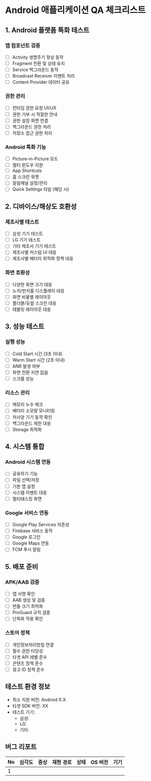 # Android 애플리케이션 QA 체크리스트

## 1. Android 플랫폼 특화 테스트
### 앱 컴포넌트 검증
- [ ] Activity 생명주기 정상 동작
- [ ] Fragment 전환 및 상태 유지
- [ ] Service 백그라운드 동작
- [ ] Broadcast Receiver 이벤트 처리
- [ ] Content Provider 데이터 공유

### 권한 관리
- [ ] 런타임 권한 요청 UI/UX
- [ ] 권한 거부 시 적절한 안내
- [ ] 권한 설정 화면 연결
- [ ] 백그라운드 권한 처리
- [ ] 저장소 접근 권한 처리

### Android 특화 기능
- [ ] Picture-in-Picture 모드
- [ ] 멀티 윈도우 지원
- [ ] App Shortcuts
- [ ] 홈 스크린 위젯
- [ ] 알림채널 설정/관리
- [ ] Quick Settings 타일 (해당 시)

## 2. 디바이스/해상도 호환성
### 제조사별 테스트
- [ ] 삼성 기기 테스트
- [ ] LG 기기 테스트
- [ ] 기타 제조사 기기 테스트
- [ ] 제조사별 커스텀 UI 대응
- [ ] 제조사별 배터리 최적화 정책 대응

### 화면 호환성
- [ ] 다양한 화면 크기 대응
- [ ] 노치/펀치홀 디스플레이 대응
- [ ] 화면 비율별 레이아웃
- [ ] 폴더블/듀얼 스크린 대응
- [ ] 태블릿 레이아웃 대응

## 3. 성능 테스트
### 실행 성능
- [ ] Cold Start 시간 (3초 이내)
- [ ] Warm Start 시간 (2초 이내)
- [ ] ANR 발생 여부
- [ ] 화면 전환 지연 없음
- [ ] 스크롤 성능

### 리소스 관리
- [ ] 메모리 누수 체크
- [ ] 배터리 소모량 모니터링
- [ ] 저사양 기기 동작 확인
- [ ] 백그라운드 제한 대응
- [ ] Storage 최적화

## 4. 시스템 통합
### Android 시스템 연동
- [ ] 공유하기 기능
- [ ] 파일 선택/저장
- [ ] 기본 앱 설정
- [ ] 시스템 이벤트 대응
- [ ] 멀티태스킹 화면

### Google 서비스 연동
- [ ] Google Play Services 의존성
- [ ] Firebase 서비스 동작
- [ ] Google 로그인
- [ ] Google Maps 연동
- [ ] FCM 푸시 알림

## 5. 배포 준비
### APK/AAB 검증
- [ ] 앱 서명 확인
- [ ] AAB 생성 및 검증
- [ ] 번들 크기 최적화
- [ ] ProGuard 규칙 검증
- [ ] 난독화 적용 확인

### 스토어 정책
- [ ] 개인정보처리방침 연결
- [ ] 필수 권한 타당성
- [ ] 타겟 API 레벨 준수
- [ ] 콘텐츠 정책 준수
- [ ] 광고 ID 정책 준수

## 테스트 환경 정보
- 최소 지원 버전: Android X.X
- 타겟 SDK 버전: XX
- 테스트 기기:
  - 삼성:
  - LG:
  - 기타:

## 버그 리포트
| No | 심각도 | 증상 | 재현 경로 | 상태 | OS 버전 | 기기 |
|----|--------|------|------------|-------|----------|-------|
| 1  |        |      |            |       |          |       |
